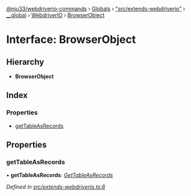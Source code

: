 [@nju33/webdriverio-commands](../README.md) › [Globals](../globals.md) › ["src/extends-webdriverio"](../modules/_src_extends_webdriverio_.md) › [__global](../modules/_src_extends_webdriverio_.__global.md) › [WebdriverIO](../modules/_src_extends_webdriverio_.__global.webdriverio.md) › [BrowserObject](_src_extends_webdriverio_.__global.webdriverio.browserobject.md)

# Interface: BrowserObject

## Hierarchy

* **BrowserObject**

## Index

### Properties

* [getTableAsRecords](_src_extends_webdriverio_.__global.webdriverio.browserobject.md#gettableasrecords)

## Properties

###  getTableAsRecords

• **getTableAsRecords**: *[GetTableAsRecords](../modules/_src_commands_get_table_as_records_.md#gettableasrecords)*

*Defined in [src/extends-webdriverio.ts:8](https://github.com/nju33/webdriverio-commands/blob/2cb5bd1/src/extends-webdriverio.ts#L8)*
